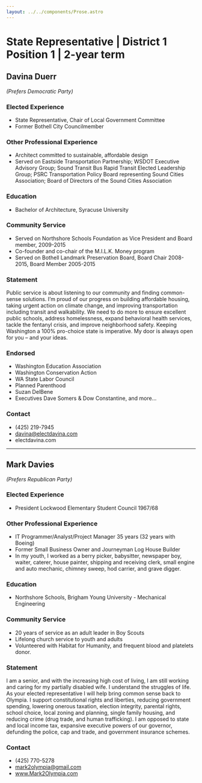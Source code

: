 ```yaml
---
layout: ../../components/Prose.astro
---
```


# State Representative | District 1 Position 1 | 2-year term

## Davina Duerr  
*(Prefers Democratic Party)*

### Elected Experience  
- State Representative, Chair of Local Government Committee  
- Former Bothell City Councilmember  

### Other Professional Experience  
- Architect committed to sustainable, affordable design  
- Served on Eastside Transportation Partnership; WSDOT Executive Advisory Group; Sound Transit Bus Rapid Transit Elected Leadership Group; PSRC Transportation Policy Board representing Sound Cities Association; Board of Directors of the Sound Cities Association  

### Education  
- Bachelor of Architecture, Syracuse University  

### Community Service  
- Served on Northshore Schools Foundation as Vice President and Board member, 2009-2015  
- Co-founder and co-chair of the M.I.L.K. Money program  
- Served on Bothell Landmark Preservation Board, Board Chair 2008-2015, Board Member 2005-2015  

### Statement  
Public service is about listening to our community and finding common-sense solutions. I’m proud of our progress on building affordable housing, taking urgent action on climate change, and improving transportation including transit and walkability. We need to do more to ensure excellent public schools, address homelessness, expand behavioral health services, tackle the fentanyl crisis, and improve neighborhood safety. Keeping Washington a 100% pro-choice state is imperative. My door is always open for you – and your ideas.  

### Endorsed  
- Washington Education Association  
- Washington Conservation Action  
- WA State Labor Council  
- Planned Parenthood  
- Suzan DelBene  
- Executives Dave Somers & Dow Constantine, and more…  

### Contact  
- (425) 219-7945  
- davina@electdavina.com  
- electdavina.com  

---  

## Mark Davies  
*(Prefers Republican Party)*

### Elected Experience  
- President Lockwood Elementary Student Council 1967/68  

### Other Professional Experience  
- IT Programmer/Analyst/Project Manager 35 years (32 years with Boeing)  
- Former Small Business Owner and Journeyman Log House Builder  
- In my youth, I worked as a berry picker, babysitter, newspaper boy, waiter, caterer, house painter, shipping and receiving clerk, small engine and auto mechanic, chimney sweep, hod carrier, and grave digger.  

### Education  
- Northshore Schools, Brigham Young University - Mechanical Engineering  

### Community Service  
- 20 years of service as an adult leader in Boy Scouts  
- Lifelong church service to youth and adults  
- Volunteered with Habitat for Humanity, and frequent blood and platelets donor.  

### Statement  
I am a senior, and with the increasing high cost of living, I am still working and caring for my partially disabled wife. I understand the struggles of life. As your elected representative I will help bring common sense back to Olympia. I support constitutional rights and liberties, reducing government spending, lowering onerous taxation, election integrity, parental rights, school choice, local zoning and planning, single family housing, and reducing crime (drug trade, and human trafficking). I am opposed to state and local income tax, expansive executive powers of our governor, defunding the police, cap and trade, and government insurance schemes.  

### Contact  
- (425) 770-5278  
- mark2olympia@gmail.com  
- www.Mark2Olympia.com  


